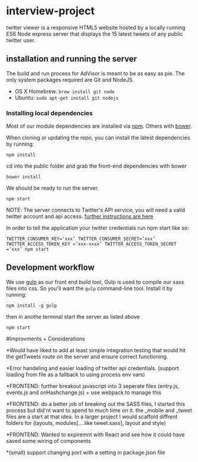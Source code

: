 # interview-project
twitter viewer is a responsive HTML5 website hosted by a locally running ES6 Node express server that displays the 15 latest tweets of any public twitter user.

## installation and running the server
The build and run process for AdVisor is meant to be as easy as pie.
The only system packages required are Git and NodeJS.

* OS X Homebrew: `brew install git node`
* Ubuntu: `sudo apt-get install git nodejs`

### Installing local dependencies

Most of our module dependencies are installed via [npm](https://www.npmjs.com/). Others with [bower](http://bower.io/).

When cloning or updating the repo, you can install the latest dependencies by running:

    npm install
    
cd into the public folder and grab the front-end dependencies with bower

    bower install
    
We should be ready to run the server.

    npm start

NOTE: The server connects to Twitter's API service, you will need a valid twitter account and api access. [further instructions are here](https://dev.twitter.com/oauth/overview/application-owner-access-tokens)

In order to tell the application your twitter credentials run npm start like so:

```
TWITTER_CONSUMER_KEY=‘xxx’ TWITTER_CONSUMER_SECRET=‘xxx’ TWITTER_ACCESS_TOKEN_KEY =‘xxx-xxxx’ TWITTER_ACCESS_TOKEN_SECRET =‘xxx’ npm start
```
## Development workflow    

We use [gulp](http://gulpjs.com/) as our front end build tool, Gulp is used to compile our sass files into css. 
So you'll want the `gulp` command-line tool. Install it by running:

```
npm install -g gulp
```

then in anothe terminal start the server as listed above

    npm start

#Improvments + Considerations

*Would have liked to add at least simple integration testing that would hit the getTweets route on the server and ensure correct functioning.

*Error handeling and easier loading of twitter api credentials. (support loading from file as a fallback to using process env vars)

*FRONTEND: further breakout javascript into 3 seperate files (entry.js, events.js and onHashchange.js) + use webpack to manage this

*FRONTEND: do a better job of breaking out the SASS files, I started this process but did'nt want to spend to much time on it. the _mobile and _tweet files are a start at that idea. In a larger project I would scaffold diffrent folders for (layouts, modules[....like tweet.sass], layout and style)

*FRONTEND: Wanted to expiremnt with React and see how it could have saved some wiring of components

*(small) support changing port with a setting in package.json file
